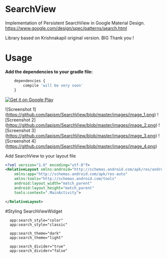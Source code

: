 # SearchView

Implementation of Persistent SearchView in Google Material Design.
https://www.google.com/design/spec/patterns/search.html

Library based on Krishnakapil original version. 
BIG Thank you !

# Usage
**Add the dependencies to your gradle file:**
```javascript
	dependencies {
    	compile 'will be very soon'
	}
```

<a href="https://play.google.com/store/apps/details?id=com.ocman.searchviewapp">
  <img alt="Get it on Google Play"
       src="https://github.com/lapism/SearchView/blob/master/images/google_play.png" />
</a>

![Screenshot 1]
(https://github.com/lapism/SearchView/blob/master/images/image_1.png)    ![Screenshot 2]
(https://github.com/lapism/SearchView/blob/master/images/image_2.png)    ![Screenshot 3]
(https://github.com/lapism/SearchView/blob/master/images/image_3.png)    ![Screenshot 4]
(https://github.com/lapism/SearchView/blob/master/images/image_4.png)    

Add SearchView to your layout file

```xml
<?xml version="1.0" encoding="utf-8"?>
<RelativeLayout xmlns:android="http://schemas.android.com/apk/res/android"
    xmlns:app="http://schemas.android.com/apk/res-auto"
    xmlns:tools="http://schemas.android.com/tools"
    android:layout_width="match_parent"
    android:layout_height="match_parent"
    tools:context=".MainActivity">

</RelativeLayout>
```

#Styling SearchViewWidget
```
  app:search_style="color"
  app:search_style="classic"
  
  app:search_theme="dark"
  app:search_theme="light"
  
  app:search_divider="true"
  app:search_divider="false"
```
